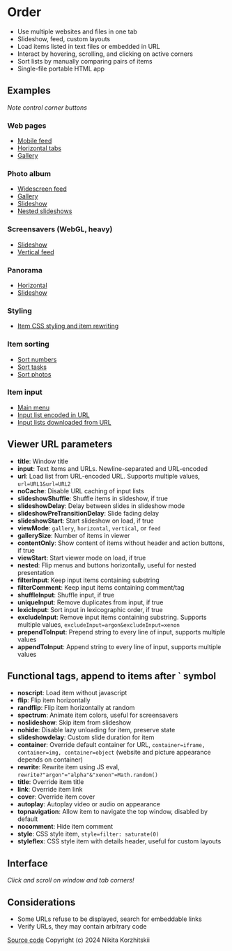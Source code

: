 # Order
* Use multiple websites and files in one tab
* Slideshow, feed, custom layouts
* Load items listed in text files or embedded in URL
* Interact by hovering, scrolling, and clicking on active corners
* Sort lists by manually comparing pairs of items
* Single-file portable HTML app

## Examples
*Note control corner buttons*

<!-- Meta example -->

### Web pages
* [Mobile feed](https://nikita-kun.github.io/order/#viewMode=feed&viewStart=1&gallerySize=2&contentOnly=0&title=MobileFeed&url=./intro/example-web.txt)
* [Horizontal tabs](https://nikita-kun.github.io/order/#viewMode=horizontal&viewStart=1&gallerySize=3&contentOnly=0&title=Web&url=./intro/example-web.txt)
* [Gallery](https://nikita-kun.github.io/order/#viewMode=gallery&viewStart=1&gallerySize=3&title=Web&url=./intro/example-web.txt)

### Photo album
* [Widescreen feed](https://nikita-kun.github.io/order/#viewMode=vertical&viewStart=1&gallerySize=2&shuffleInput=1&title=Photos&url=./intro/example-photo.txt)
* [Gallery](https://nikita-kun.github.io/order/#viewMode=gallery&viewStart=1&gallerySize=2&shuffleInput=1&title=Photos&url=./intro/example-photo.txt)
* [Slideshow](https://nikita-kun.github.io/order/#slideshowDelay=15&slideshowStart=1&title=Photos&url=./intro/example-photo.txt)
* [Nested slideshows](https://nikita-kun.github.io/order/#viewStart=1&viewMode=horizontal&gallerySize=3&nested=1&title=NestedSlideshows&input=%23slideshowDelay%3D10%26slideshowStart%3D1%26title%3DPhotos%26url%3D.%2Fintro%2Fexample-photo.txt%0A%23slideshowDelay%3D9%26slideshowStart%3D1%26title%3DPhotos%26url%3D.%2Fintro%2Fexample-photo.txt%0A%23slideshowDelay%3D8%26slideshowStart%3D1%26title%3DPhotos%26url%3D.%2Fintro%2Fexample-photo.txt)

### Screensavers (WebGL, heavy)
* [Slideshow](https://nikita-kun.github.io/order/#slideshowDelay=25&slideshowStart=1&title=Screensaver&url=./intro/example-screensaver.txt)
* [Vertical feed](https://nikita-kun.github.io/order/#viewMode=vertical&viewStart=1&title=Screensaver&url=./intro/example-screensaver.txt)

### Panorama
* [Horizontal](https://nikita-kun.github.io/order/#viewMode=horizontal&viewStart=1&gallerySize=3&shuffleInput=1&title=Panorama&url=./intro/example-panorama.txt)
* [Slideshow](https://nikita-kun.github.io/order/#slideshowDelay=60&slideshowStart=1&viewMode=horizontal&title=Panorama&url=./intro/example-panorama.txt)

### Styling
* [Item CSS styling and item rewriting](https://nikita-kun.github.io/order/#viewStart=1&gallerySize=2&contentOnly=0&url=./intro/example-effect.txt)
<!-- * **custom layout example** -->

### Item sorting
* [Sort numbers](https://nikita-kun.github.io/order/#sortStart=1&shuffleInput=1&viewMode=vertical&gallerySize=10&title=Sort&input=1%0A2%0A3%0A4%0A5%0A6%0A7%0A8%0A9%0A0)
* [Sort tasks](https://nikita-kun.github.io/order/#sortStart=1&shuffleInput=1&viewMode=vertical&gallerySize=10&title=Sort&input=wash%20dishes%0Adinner%0Asleep%0Aleisure%0Awork%0Awalk)
* [Sort photos](https://nikita-kun.github.io/order/#sortStart=1&shuffleInput=1&viewMode=vertical&gallerySize=5&title=Sort&filterComment=close&url=./intro/example-photo.txt)

### Item input
* [Main menu](https://nikita-kun.github.io/order/)
* [Input list encoded in URL](https://nikita-kun.github.io/order/#input=1%0A2%0A3%0A4%0A5%0A6%0A7%0A8%0A9%0A0)
* [Input lists downloaded from URL](https://nikita-kun.github.io/order/#url=./intro/example-screensaver.txt&url=./intro/example-web.txt)

## Viewer URL parameters
* **title**: Window title
* **input**: Text items and URLs. Newline-separated and URL-encoded
* **url**: Load list from URL-encoded URL. Supports multiple values, `url=URL1&url=URL2`
* **noCache**: Disable URL caching of input lists
* **slideshowShuffle**: Shuffle items in slideshow, if true
* **slideshowDelay**: Delay between slides in slideshow mode
* **slideshowPreTransitionDelay**: Slide fading delay
* **slideshowStart**: Start slideshow on load, if true
* **viewMode**: `gallery`, `horizontal`, `vertical`, or `feed`
* **gallerySize**: Number of items in viewer
* **contentOnly**: Show content of items without header and action buttons, if true
* **viewStart**: Start viewer mode on load, if true
* **nested**: Flip menus and buttons horizontally, useful for nested presentation
* **filterInput**: Keep input items containing substring
* **filterComment**: Keep input items containing comment/tag
* **shuffleInput**: Shuffle input, if true
* **uniqueInput**: Remove duplicates from input, if true
* **lexicInput**: Sort input in lexicographic order, if true
* **excludeInput**: Remove input items containing substring. Supports multiple values, `excludeInput=argon&excludeInput=xenon`
* **prependToInput**: Prepend string to every line of input, supports multiple values
* **appendToInput**: Append string to every line of input, supports multiple values

## Functional tags, append to items after ` symbol
* **noscript**: Load item without javascript
* **flip**: Flip item horizontally
* **randflip**: Flip item horizontally at random
* **spectrum**: Animate item colors, useful for screensavers
* **noslideshow**: Skip item from slideshow
* **nohide**: Disable lazy unloading for item, preserve state
* **slideshowdelay**: Custom slide duration for item
* **container**: Override default container for URL, `container=iframe, container=img, container=object` (website and picture appearance depends on container) 
* **rewrite**: Rewrite item using JS eval, `rewrite?"argon"="alpha"&"xenon"=Math.random()`
* **title**: Override item title
* **link**: Override item link
* **cover**: Override item cover
* **autoplay**: Autoplay video or audio on appearance
* **topnavigation**: Allow item to navigate the top window, disabled by default
* **nocomment**: Hide item comment
* **style**: CSS style item, `style=filter: saturate(0)`
* **styleflex**: CSS style item with details header, useful for custom layouts

## Interface
*Click and scroll on window and tab corners!*

## Considerations
* Some URLs refuse to be displayed, search for embeddable links
* Verify URLs, they may contain arbitrary code

[Source code](https://github.com/nikita-kun/order)
Copyright (c) 2024 Nikita Korzhitskii
